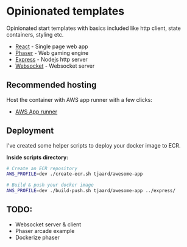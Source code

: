 # Opinionated templates

Opinionated start templates with basics included like http client, state containers, styling etc.

- [React](./react) - Single page web app
- [Phaser](./phaser) - Web gaming engine
- [Express](./express) - Nodejs http server
- [Websocket](./websocket) - Websocket server

## Recommended hosting

Host the container with AWS app runner with a few clicks:

- [AWS App runner](https://docs.aws.amazon.com/apprunner/latest/dg/service-source-image.html)

## Deployment

I've created some helper scripts to deploy your docker image to ECR.

**Inside scripts directory:**
```sh
# Create an ECR repository
AWS_PROFILE=dev ./create-ecr.sh tjaard/awesome-app

# Build & push your docker image
AWS_PROFILE=dev ./build-push.sh tjaard/awesome-app ../express/
```

## TODO:
- Websocket server & client
- Phaser arcade example
- Dockerize phaser